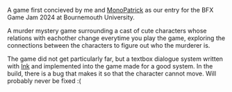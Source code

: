 A game first concieved by me and [MonoPatrick](https://github.com/MonoPatrick) as our entry for the BFX Game Jam 2024 at Bournemouth University.

A murder mystery game surrounding a cast of cute characters whose relations with eachother change everytime you play the game, exploring the connections between the characters to figure out who the murderer is.

The game did not get particularly far, but a textbox dialogue system written with [Ink](https://www.inklestudios.com/ink/) and implemented into the game made for a good system. In the build, there is a bug that makes it so that the character cannot move. Will probably never be fixed :(
